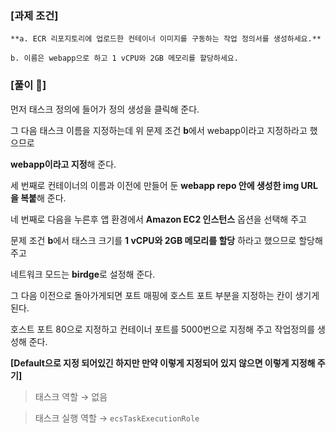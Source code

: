 ### **[과제 조건]**

```
**a. ECR 리포지토리에 업로드한 컨테이너 이미지를 구동하는 작업 정의서를 생성하세요.**

b. 이름은 webapp으로 하고 1 vCPU와 2GB 메모리를 할당하세요.
```

### [풀이 🔽]

먼저 태스크 정의에 들어가 정의 생성을 클릭해 준다.

그 다음 태스크 이름을 지정하는데 위 문제 조건 **b**에서 webapp이라고 지정하라고 했으므로 

**webapp이라고 지정**해 준다.

세 번째로 컨테이너의 이름과 이전에 만들어 둔 **webapp repo 안에 생성한 img URL을 복붙**해 준다.

네 번째로 다음을 누른후 앱 환경에서 **Amazon EC2 인스턴스** 옵션을 선택해 주고

문제 조건 **b**에서 태스크 크기를 **1 vCPU와 2GB 메모리를 할당** 하라고 했으므로 할당해 주고 

네트워크 모드는 **birdge**로 설정해 준다. 

그 다음 이전으로 돌아가게되면 포트 매핑에 호스트 포트 부분을 지정하는 칸이 생기게 된다.

호스트 포트 80으로 지정하고 컨테이너 포트를 5000번으로 지정해 주고 작업정의를 생성해 준다.

**[Default으로 지정 되어있긴 하지만 만약 이렇게 지정되어 있지 않으면 이렇게 지정해 주기]**

> 태스크 역할 → 없음
> 

> 태스크 실행 역할 →  `ecsTaskExecutionRole`
>